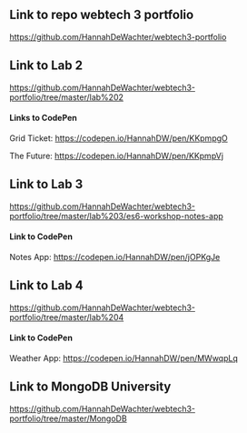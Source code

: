 ## Link to repo webtech 3 portfolio
https://github.com/HannahDeWachter/webtech3-portfolio
## Link to Lab 2
https://github.com/HannahDeWachter/webtech3-portfolio/tree/master/lab%202
#### Links to CodePen
Grid Ticket: https://codepen.io/HannahDW/pen/KKpmpgO

The Future: https://codepen.io/HannahDW/pen/KKpmpVj
## Link to Lab 3
https://github.com/HannahDeWachter/webtech3-portfolio/tree/master/lab%203/es6-workshop-notes-app
#### Link to CodePen
Notes App: https://codepen.io/HannahDW/pen/jOPKgJe

## Link to Lab 4
https://github.com/HannahDeWachter/webtech3-portfolio/tree/master/lab%204
#### Link to CodePen
Weather App: https://codepen.io/HannahDW/pen/MWwqpLq

## Link to MongoDB University
https://github.com/HannahDeWachter/webtech3-portfolio/tree/master/MongoDB
